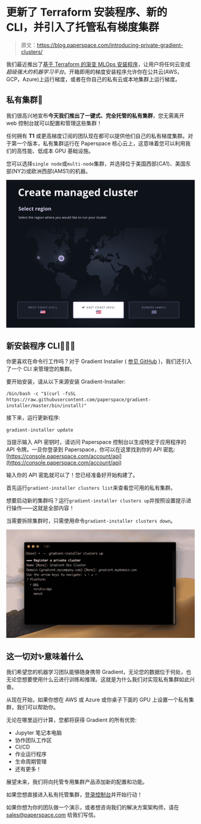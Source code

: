 # 更新了 Terraform 安装程序、新的 CLI，并引入了托管私有梯度集群

> 原文：<https://blog.paperspace.com/introducing-private-gradient-clusters/>

我们最近推出了[基于 Terraform 的渐变 MLOps 安装程序](https://gradient.paperspace.com/gradient-installer)，让用户将任何云变成*超级强大的机器学习平台*。开箱即用的梯度安装程序允许你在公共云(AWS，GCP，Azure)上运行梯度，或者在你自己的私有云或本地集群上运行梯度。

## 私有集群🌱

我们很高兴地宣布**今天我们推出了一键式、完全托管的私有集群**，您无需离开 web 控制台就可以配置和管理这些集群！

任何拥有 **T1** 或更高梯度订阅的团队现在都可以提供他们自己的私有梯度集群。对于第一个版本，私有集群运行在 Paperspace 核心云上，这意味着您可以利用我们的高性能、低成本 GPU 基础设施。

您可以选择`single node`或`multi-node`集群，并选择位于美国西部(CA1)、美国东部(NY2)或欧洲西部(AMS1)的机器。

![](img/74ee18edf505853ee740ec1d14d182ab.png)

## 新安装程序 CLI👩🏽‍💻

你更喜欢在命令行工作吗？对于 Gradient Installer ( [参见 GitHub](https://github.com/paperspace/gradient-installer) )，我们还引入了一个 CLI 来管理您的集群。

要开始安装，请从以下来源安装 Gradient-Installer:

```
/bin/bash -c "$(curl -fsSL https://raw.githubusercontent.com/paperspace/gradient-installer/master/bin/install)" 
```

接下来，运行更新程序:

`gradient-installer update`

当提示输入 API 密钥时，请访问 Paperspace 控制台以生成特定于应用程序的 API 令牌。一旦你登录到 Paperspace，你可以在这里找到你的 API 密匙:[https://console.paperspace.com/account/api](https://console.paperspace.com/account/api)

输入你的 API 密匙就可以了！您已经准备好开始构建了。

首先运行`gradient-installer clusters list`来查看您可用的私有集群。

想要启动新的集群吗？运行`gradient-installer clusters up`并按照设置提示进行操作——这就是全部内容！

当需要拆除集群时，只需使用命令`gradient-installer clusters down`。

![](img/fcd2cdc4702f5a6e454a779969146f84.png)

## 这一切对✨意味着什么

我们希望您的机器学习团队能够随身携带 Gradient，无论您的数据位于何处，也无论您想要使用什么云进行训练和推理。这就是为什么我们对实现私有集群如此兴奋。

从现在开始，如果你想在 AWS 或 Azure 或你桌子下面的 GPU 上设置一个私有集群，我们可以帮助你。

无论在哪里运行计算，您都将获得 Gradient 的所有优势:

*   Jupyter 笔记本电脑
*   协作团队工作区
*   CI/CD
*   作业运行程序
*   生命周期管理
*   还有更多！

展望未来，我们将向托管专用集群产品添加新的配置和功能。

如果您想直接进入私有托管集群，[登录控制台](https://console.paperspace.com)并开始行动！

如果你想为你的团队做一个演示，或者想咨询我们的解决方案架构师，请在 sales@paperspace.com 给我们写信。
